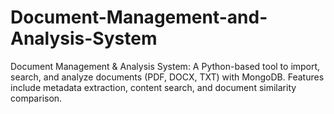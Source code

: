 # Document-Management-and-Analysis-System
Document Management &amp; Analysis System: A Python-based tool to import, search, and analyze documents (PDF, DOCX, TXT) with MongoDB. Features include metadata extraction, content search, and document similarity comparison.
